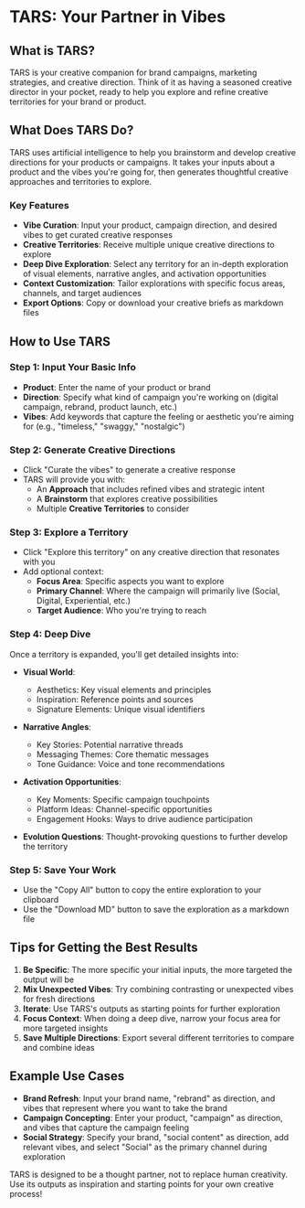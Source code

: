 # TARS: Your Partner in Vibes

## What is TARS?

TARS is your creative companion for brand campaigns, marketing strategies, and creative direction. Think of it as having a seasoned creative director in your pocket, ready to help you explore and refine creative territories for your brand or product.

## What Does TARS Do?

TARS uses artificial intelligence to help you brainstorm and develop creative directions for your products or campaigns. It takes your inputs about a product and the vibes you're going for, then generates thoughtful creative approaches and territories to explore.

### Key Features

- **Vibe Curation**: Input your product, campaign direction, and desired vibes to get curated creative responses
- **Creative Territories**: Receive multiple unique creative directions to explore
- **Deep Dive Exploration**: Select any territory for an in-depth exploration of visual elements, narrative angles, and activation opportunities
- **Context Customization**: Tailor explorations with specific focus areas, channels, and target audiences
- **Export Options**: Copy or download your creative briefs as markdown files

## How to Use TARS

### Step 1: Input Your Basic Info
- **Product**: Enter the name of your product or brand
- **Direction**: Specify what kind of campaign you're working on (digital campaign, rebrand, product launch, etc.)
- **Vibes**: Add keywords that capture the feeling or aesthetic you're aiming for (e.g., "timeless," "swaggy," "nostalgic")

### Step 2: Generate Creative Directions
- Click "Curate the vibes" to generate a creative response
- TARS will provide you with:
  - An **Approach** that includes refined vibes and strategic intent
  - A **Brainstorm** that explores creative possibilities
  - Multiple **Creative Territories** to consider

### Step 3: Explore a Territory
- Click "Explore this territory" on any creative direction that resonates with you
- Add optional context:
  - **Focus Area**: Specific aspects you want to explore
  - **Primary Channel**: Where the campaign will primarily live (Social, Digital, Experiential, etc.)
  - **Target Audience**: Who you're trying to reach

### Step 4: Deep Dive
Once a territory is expanded, you'll get detailed insights into:

- **Visual World**:
  - Aesthetics: Key visual elements and principles
  - Inspiration: Reference points and sources
  - Signature Elements: Unique visual identifiers

- **Narrative Angles**:
  - Key Stories: Potential narrative threads
  - Messaging Themes: Core thematic messages
  - Tone Guidance: Voice and tone recommendations

- **Activation Opportunities**:
  - Key Moments: Specific campaign touchpoints
  - Platform Ideas: Channel-specific opportunities
  - Engagement Hooks: Ways to drive audience participation

- **Evolution Questions**: Thought-provoking questions to further develop the territory

### Step 5: Save Your Work
- Use the "Copy All" button to copy the entire exploration to your clipboard
- Use the "Download MD" button to save the exploration as a markdown file

## Tips for Getting the Best Results

1. **Be Specific**: The more specific your initial inputs, the more targeted the output will be
2. **Mix Unexpected Vibes**: Try combining contrasting or unexpected vibes for fresh directions
3. **Iterate**: Use TARS's outputs as starting points for further exploration
4. **Focus Context**: When doing a deep dive, narrow your focus area for more targeted insights
5. **Save Multiple Directions**: Export several different territories to compare and combine ideas

## Example Use Cases

- **Brand Refresh**: Input your brand name, "rebrand" as direction, and vibes that represent where you want to take the brand
- **Campaign Concepting**: Enter your product, "campaign" as direction, and vibes that capture the campaign feeling
- **Social Strategy**: Specify your brand, "social content" as direction, add relevant vibes, and select "Social" as the primary channel during exploration

TARS is designed to be a thought partner, not to replace human creativity. Use its outputs as inspiration and starting points for your own creative process!